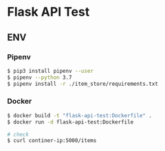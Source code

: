 # Flask API Test

## ENV

### Pipenv

```sh
$ pip3 install pipenv --user
$ pipenv --python 3.7
$ pipenv install -r ./item_store/requirements.txt
```

### Docker

```sh
$ docker build -t "flask-api-test:Dockerfile" .
$ docker run -d flask-api-test:Dockerfile

# check
$ curl continer-ip:5000/items
```
